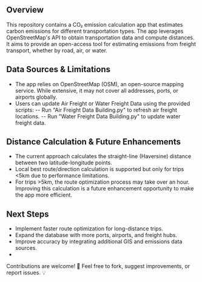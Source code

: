 ## Overview
This repository contains a CO₂ emission calculation app that estimates carbon emissions for different transportation types. The app leverages OpenStreetMap's API to obtain transportation data and compute distances. It aims to provide an open-access tool for estimating emissions from freight transport, whether by road, air, or water.

## Data Sources & Limitations
- The app relies on OpenStreetMap (OSM), an open-source mapping service. While extensive, it may not cover all addresses, ports, or airports globally.
- Users can update Air Freight or Water Freight Data using the provided scripts:
-- Run "Air Freight Data Building.py" to refresh air freight locations.
-- Run "Water Freight Data Building.py" to update water freight data.
  
## Distance Calculation & Future Enhancements
- The current approach calculates the straight-line (Haversine) distance between two latitude-longitude points.
- Local best route/direction calculation is supported but only for trips <5km due to performance limitations.
- For trips >5km, the route optimization process may take over an hour. Improving this calculation is a future enhancement opportunity to make the app more efficient.

## Next Steps
- Implement faster route optimization for long-distance trips.
- Expand the database with more ports, airports, and freight hubs.
- Improve accuracy by integrating additional GIS and emissions data sources.
- 
Contributions are welcome! 🚀 Feel free to fork, suggest improvements, or report issues. 💡
